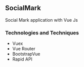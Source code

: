 
## SocialMark
Social Mark application with Vue Js

### Technologies and Techniques

- Vuex
- Vue Router
- BootstrapVue
- Rapid API
